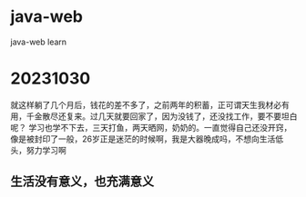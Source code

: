 # java-web
java-web learn

# 20231030
就这样躺了几个月后，钱花的差不多了，之前两年的积蓄，正可谓天生我材必有用，千金散尽还复来。过几天就要回家了，因为没钱了，还没找工作，要不要坦白呢？
学习也学不下去，三天打鱼，两天晒网，奶奶的。一直觉得自己还没开窍，像是被封印了一般，26岁正是迷茫的时候啊，我是大器晚成吗，不想向生活低头，努力学习啊

## 生活没有意义，也充满意义